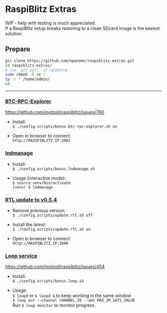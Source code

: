 # RaspiBlitz Extras

WIP - help with testing is much appreciated.  
If a RaspiBlitz setup breaks restoring to a clean SDcard image is the easiest solution.

## Prepare
```bash
git clone https://github.com/openoms/raspiblitz-extras.git
cd raspiblitz-extras/
# use `git pull` if updating
sudo chmod -R +x *
cp -r * /home/admin/
cd
```
---
### [BTC-RPC-Explorer](https://github.com/janoside/btc-rpc-explorer)
https://github.com/rootzoll/raspiblitz/issues/760
* Install:  
`$ ./config.scripts/bonus.btc-rpc-explorer.sh on`

* Open in browser to connect:  
`http://RASSPIBLITZ_IP:3002`

### [lndmanage](https://github.com/bitromortac/lndmanage)
* Install:  
`$ ./config.scripts/bonus.lndmanage.sh`

* Usage (interactive mode):  
`$ source venv/bin/activate`  
`(venv) $ lndmanage `

### [RTL update to v0.5.4](https://github.com/Ride-The-Lightning/RTL/releases)
* Remove previous version:  
`$ ./config.scripts/update.rtl.sh off`

* Install the latest:  
`$ ./config.scripts/update.rtl.sh on`

* Open in browser to connect:  
`http://RASPIBLITZ_IP:3000`

### [Loop service](https://github.com/lightninglabs/loop)  
https://github.com/rootzoll/raspiblitz/issues/454
* Install:  
`$ ./config.scripts/bonus.loop.sh`

* Usage:  
`$ loopd` or `$ loopd &` to keep working in the same window  
`$ loop out --channel CHANNEL_ID --amt MAX_2M_SATS_VALUE`  
Run `$ loop monitor` to monitor progress.